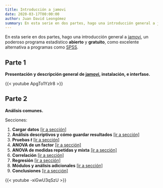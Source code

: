 ```yaml
---
title: Introducción a jamovi
date: 2020-03-17T00:00:00
author: Juan David Leongómez
summary: En esta serie en dos partes, hago una introducción general a jamovi, un poderoso programa estadístico abierto y gratuito.
---
```


En esta serie en dos partes, hago una introducción general a [jamovi](https://www.jamovi.org/), un poderoso programa estadístico **abierto** y **gratuito**, como excelente alternativa a programas como [SPSS](https://www.ibm.com/analytics/spss-statistics-software).

## Parte 1

**Presentación y descripción general de [jamovi](https://www.jamovi.org/), instalación, e interfase.**

{{< youtube ApgTo1YzIr8 >}}

## Parte 2

**Análisis comunes.**

Secciones:

1. **Cargar datos** [[ir a sección]](https://youtu.be/-xiGwU3qSzU?t=51)
2. **Análisis descriptivos y cómo guardar resultados** [[ir a sección]](https://youtu.be/-xiGwU3qSzU?t=208)
3. **Pruebas *t*** [[ir a sección]](https://youtu.be/-xiGwU3qSzU?t=903)
4. **ANOVA de un factor** [[ir a sección]](https://youtu.be/-xiGwU3qSzU?t=1255)
5. **ANOVA de medidas repetidas y mixta** [[ir a sección]](https://youtu.be/-xiGwU3qSzU?t=1486)
6. **Correlación** [[ir a sección]](https://youtu.be/-xiGwU3qSzU?t=2113)
7. **Regresión** [[ir a sección]](https://youtu.be/-xiGwU3qSzU?t=2395)
8. **Módulos y análisis adicionales** [[ir a sección]](https://youtu.be/-xiGwU3qSzU?t=2856)
9. **Conclusiones** [[ir a sección]](https://youtu.be/-xiGwU3qSzU?t=3028)

{{< youtube -xiGwU3qSzU >}}
